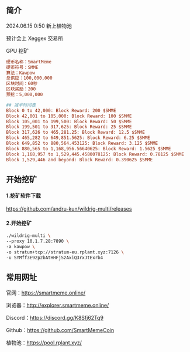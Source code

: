 ## 简介

2024.06.15 0:50 新上植物池

预计会上 Xeggex 交易所

GPU 挖矿

```ini
硬币名称：SmartMeme
硬币符号：SMME
算法：Kawpow
总供应：100,000,000
区块时间：60秒
区块奖励：200
预挖：5,000,000
```



```ini
## 减半时间表
Block 0 to 42,000: Block Reward: 200 $SMME
Block 42,001 to 105,000: Block Reward: 100 $SMME
Block 105,001 to 199,500: Block Reward: 50 $SMME
Block 199,501 to 317,625: Block Reward: 25 $SMME
Block 317,626 to 465,281.25: Block Reward: 12.5 $SMME
Block 465,282 to 649,851.5625: Block Reward: 6.25 $SMME
Block 649,852 to 880,564.453125: Block Reward: 3.125 $SMME
Block 880,565 to 1,168,956.56640625: Block Reward: 1.5625 $SMME
Block 1,168,957 to 1,529,445.4580078125: Block Reward: 0.78125 $SMME
Block 1,529,446 and beyond: Block Reward: 0.390625 $SMME
```



## 开始挖矿

#### 1.挖矿软件下载

https://github.com/andru-kun/wildrig-multi/releases



#### 2.开始挖矿

```sh
./wildrig-multi \
--proxy 10.1.7.28:7890 \
-a kawpow \
-o stratum+tcp://stratum-eu.rplant.xyz:7126 \
-u SYMff3E92p2bAtHHFjSzAxiQ3rxJtExrb4
```



## 常用网址

官网：https://smartmeme.online/

浏览器：http://explorer.smartmeme.online/

Discord：https://discord.gg/K8Sfj62Tq9

Github：https://github.com/SmartMemeCoin

植物池：https://pool.rplant.xyz/





